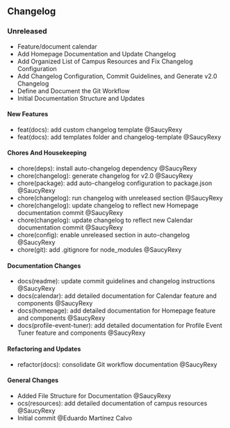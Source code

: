 ## Changelog






### Unreleased



- Feature/document calendar
- Add Homepage Documentation and Update Changelog
- Add Organized List of Campus Resources and Fix Changelog Configuration
- Add Changelog Configuration, Commit Guidelines, and Generate v2.0 Changelog
- Define and Document the Git Workflow
- Initial Documentation Structure and Updates




#### New Features

- feat(docs): add custom changelog template @SaucyRexy 
- feat(docs): add templates folder and changelog-template @SaucyRexy 


#### Chores And Housekeeping

- chore(deps): install auto-changelog dependency @SaucyRexy 
- chore(changelog): generate changelog for v2.0 @SaucyRexy 
- chore(package): add auto-changelog configuration to package.json @SaucyRexy 
- chore(changelog): run changelog with unreleased section @SaucyRexy 
- chore(changelog): update changelog to reflect new Homepage documentation commit @SaucyRexy 
- chore(changelog): update changelog to reflect new Calendar documentation commit @SaucyRexy 
- chore(config): enable unreleased section in auto-changelog @SaucyRexy 
- chore(git): add .gitignore for node_modules @SaucyRexy 

#### Documentation Changes

- docs(readme): update commit guidelines and changelog instructions @SaucyRexy 
- docs(calendar): add detailed documentation for Calendar feature and components @SaucyRexy 
- docs(homepage): add detailed documentation for Homepage feature and components @SaucyRexy 
- docs(profile-event-tuner): add detailed documentation for Profile Event Tuner feature and components @SaucyRexy 

#### Refactoring and Updates

- refactor(docs): consolidate Git workflow documentation @SaucyRexy 




#### General Changes

- Added File Structure for Documentation @SaucyRexy 
- ocs(resources): add detailed documentation of campus resources @SaucyRexy 
- Initial commit @Eduardo Martínez Calvo 

